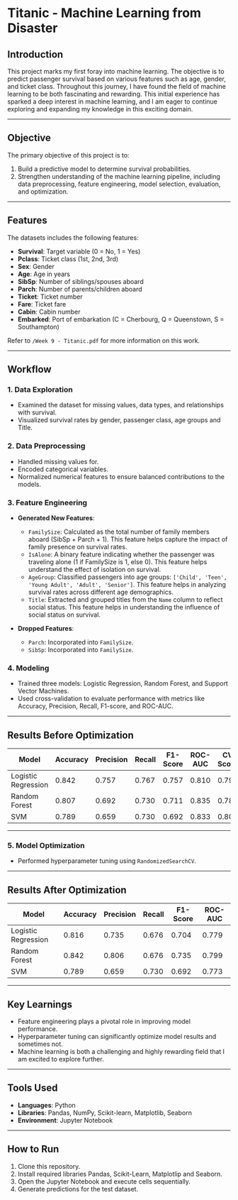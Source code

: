 # Titanic - Machine Learning from Disaster

## Introduction

This project marks my first foray into machine learning. The objective is to predict passenger survival based on various features such as age, gender, and ticket class. Throughout this journey, I have found the field of machine learning to be both fascinating and rewarding. This initial experience has sparked a deep interest in machine learning, and I am eager to continue exploring and expanding my knowledge in this exciting domain.

---

## Objective

The primary objective of this project is to:

1. Build a predictive model to determine survival probabilities.
2. Strengthen understanding of the machine learning pipeline, including data preprocessing, feature engineering, model selection, evaluation, and optimization.

---

## Features

The datasets includes the following features:

- **Survival**: Target variable (0 = No, 1 = Yes)
- **Pclass**: Ticket class (1st, 2nd, 3rd)
- **Sex**: Gender
- **Age**: Age in years
- **SibSp**: Number of siblings/spouses aboard
- **Parch**: Number of parents/children aboard
- **Ticket**: Ticket number
- **Fare**: Ticket fare
- **Cabin**: Cabin number
- **Embarked**: Port of embarkation (C = Cherbourg, Q = Queenstown, S = Southampton)

Refer to `/Week 9 - Titanic.pdf` for more information on this work.

---

## Workflow

### 1. **Data Exploration**

- Examined the dataset for missing values, data types, and relationships with survival.
- Visualized survival rates by gender, passenger class, age groups and Title.

### 2. **Data Preprocessing**

- Handled missing values for.
- Encoded categorical variables.
- Normalized numerical features to ensure balanced contributions to the models.

### 3. **Feature Engineering**

- **Generated New Features**:

  - `FamilySize`: Calculated as the total number of family members aboard (SibSp + Parch + 1). This feature helps capture the impact of family presence on survival rates.
  - `IsAlone`: A binary feature indicating whether the passenger was traveling alone (1 if FamilySize is 1, else 0). This feature helps understand the effect of isolation on survival.
  - `AgeGroup`: Classified passengers into age groups: `['Child', 'Teen', 'Young Adult', 'Adult', 'Senior']`. This feature helps in analyzing survival rates across different age demographics.
  - `Title`: Extracted and grouped titles from the `Name` column to reflect social status. This feature helps in understanding the influence of social status on survival.

- **Dropped Features**:
  - `Parch`: Incorporated into `FamilySize`.
  - `SibSp`: Incorporated into `FamilySize`.

### 4. **Modeling**

- Trained three models: Logistic Regression, Random Forest, and Support Vector Machines.
- Used cross-validation to evaluate performance with metrics like Accuracy, Precision, Recall, F1-score, and ROC-AUC.

---

## Results Before Optimization

| Model               | Accuracy | Precision | Recall | F1-Score | ROC-AUC | CV Score |
| ------------------- | -------- | --------- | ------ | -------- | ------- | -------- |
| Logistic Regression | 0.842    | 0.757     | 0.767  | 0.757    | 0.810   | 0.791    |
| Random Forest       | 0.807    | 0.692     | 0.730  | 0.711    | 0.835   | 0.789    |
| SVM                 | 0.789    | 0.659     | 0.730  | 0.692    | 0.833   | 0.802    |

---

### 5. **Model Optimization**

- Performed hyperparameter tuning using `RandomizedSearchCV`.

---

## Results After Optimization

| Model               | Accuracy | Precision | Recall | F1-Score | ROC-AUC |
| ------------------- | -------- | --------- | ------ | -------- | ------- |
| Logistic Regression | 0.816    | 0.735     | 0.676  | 0.704    | 0.779   |
| Random Forest       | 0.842    | 0.806     | 0.676  | 0.735    | 0.799   |
| SVM                 | 0.789    | 0.659     | 0.730  | 0.692    | 0.773   |

---

## Key Learnings

- Feature engineering plays a pivotal role in improving model performance.
- Hyperparameter tuning can significantly optimize model results and sometimes not.
- Machine learning is both a challenging and highly rewarding field that I am excited to explore further.

---

## Tools Used

- **Languages**: Python
- **Libraries**: Pandas, NumPy, Scikit-learn, Matplotlib, Seaborn
- **Environment**: Jupyter Notebook

---

## How to Run

1. Clone this repository.
2. Install required libraries Pandas, Scikit-Learn, Matplotlip and Seaborn.
3. Open the Jupyter Notebook and execute cells sequentially.
4. Generate predictions for the test dataset.

